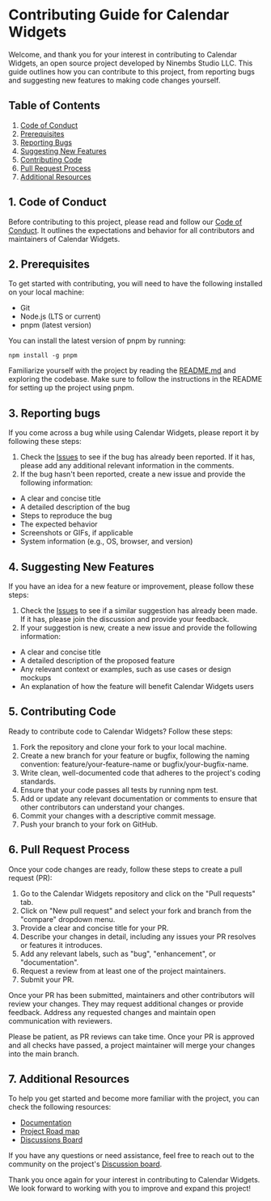# Contributing Guide for Calendar Widgets

Welcome, and thank you for your interest in contributing to Calendar Widgets, an open source project developed by Ninembs Studio LLC. This guide outlines how you can contribute to this project, from reporting bugs and suggesting new features to making code changes yourself.

## Table of Contents
1. [Code of Conduct](#1-code-of-conduct)
2. [Prerequisites](#2-prerequisites)
3. [Reporting Bugs](#3-reporting-bugs)
4. [Suggesting New Features](#4-suggesting-new-features)
5. [Contributing Code](#5-contributing-code)
6. [Pull Request Process](#6-pull-request-process)
7. [Additional Resources](#7-additional-resources)

## 1. Code of Conduct

Before contributing to this project, please read and follow our [Code of Conduct](https://www.calendar-widgets.com/code-of-conduct). It outlines the expectations and behavior for all contributors and maintainers of Calendar Widgets.

## 2. Prerequisites

To get started with contributing, you will need to have the following installed on your local machine:

- Git
- Node.js (LTS or current)
- pnpm (latest version)

You can install the latest version of pnpm by running:

```shell
npm install -g pnpm 
```

Familiarize yourself with the project by reading the [README.md](./README.md) and exploring the codebase. Make sure to follow the instructions in the README for setting up the project using pnpm.

## 3. Reporting bugs

If you come across a bug while using Calendar Widgets, please report it by following these steps:

1. Check the [Issues](https://github.com/9mbs/calendar-widgets/issues) to see if the bug has already been reported. If it has, please add any additional relevant information in the comments.
2. If the bug hasn't been reported, create a new issue and provide the following information:
  - A clear and concise title
  - A detailed description of the bug
  - Steps to reproduce the bug
  - The expected behavior
  - Screenshots or GIFs, if applicable
  - System information (e.g., OS, browser, and version)

## 4. Suggesting New Features
If you have an idea for a new feature or improvement, please follow these steps:

1. Check the [Issues](https://github.com/9mbs/calendar-widgets/issues) to see if a similar suggestion has already been made. If it has, please join the discussion and provide your feedback.
2. If your suggestion is new, create a new issue and provide the following information:
  - A clear and concise title
  - A detailed description of the proposed feature
  - Any relevant context or examples, such as use cases or design mockups
  - An explanation of how the feature will benefit Calendar Widgets users

## 5. Contributing Code

Ready to contribute code to Calendar Widgets? Follow these steps:

1. Fork the repository and clone your fork to your local machine.
2. Create a new branch for your feature or bugfix, following the naming convention: feature/your-feature-name or bugfix/your-bugfix-name.
3. Write clean, well-documented code that adheres to the project's coding standards.
4. Ensure that your code passes all tests by running npm test.
5. Add or update any relevant documentation or comments to ensure that other contributors can understand your changes.
6. Commit your changes with a descriptive commit message.
7. Push your branch to your fork on GitHub.

## 6. Pull Request Process

Once your code changes are ready, follow these steps to create a pull request (PR):

1. Go to the Calendar Widgets repository and click on the "Pull requests" tab.
2. Click on "New pull request" and select your fork and branch from the "compare" dropdown menu.
3. Provide a clear and concise title for your PR.
4. Describe your changes in detail, including any issues your PR resolves or features it introduces.
5. Add any relevant labels, such as "bug", "enhancement", or "documentation".
6. Request a review from at least one of the project maintainers.
7. Submit your PR.

Once your PR has been submitted, maintainers and other contributors will review your changes. They may request additional changes or provide feedback. Address any requested changes and maintain open communication with reviewers.

Please be patient, as PR reviews can take time. Once your PR is approved and all checks have passed, a project maintainer will merge your changes into the main branch.

## 7. Additional Resources

To help you get started and become more familiar with the project, you can check the following resources:

- [Documentation](https://www.calendar-widgets.com/)
- [Project Road map](https://www.calendar-widgets.com/road-map)
- [Discussions Board](https://github.com/9mbs/calendar-widgets/discussions)

If you have any questions or need assistance, feel free to reach out to the community on the project's [Discussion board](https://github.com/9mbs/calendar-widgets/discussions).

Thank you once again for your interest in contributing to Calendar Widgets. We look forward to working with you to improve and expand this project!
